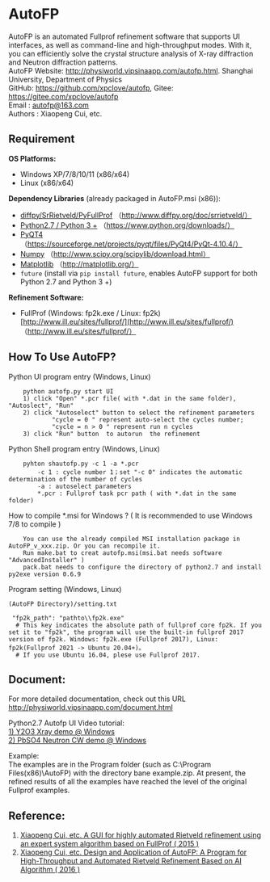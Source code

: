 # AutoFP
AutoFP is an automated Fullprof refinement software that supports UI interfaces, as well as command-line and high-throughput modes. With it, you can efficiently solve the crystal structure analysis of X-ray diffraction and Neutron diffraction patterns.  
AutoFP Website: <http://physiworld.vipsinaapp.com/autofp.html>.  Shanghai University, Department of Physics  
GitHub: <https://github.com/xpclove/autofp>, Gitee: <https://gitee.com/xpclove/autofp>  
Email : autofp@163.com  
Authors : Xiaopeng Cui, etc.  

## Requirement

**OS Platforms:**  
- Windows XP/7/8/10/11 (x86/x64)  
- Linux (x86/x64)

**Dependency Libraries** (already packaged in AutoFP.msi (x86)):  
- [diffpy/SrRietveld/PyFullProf](http://www.diffpy.org/doc/srrietveld/) （http://www.diffpy.org/doc/srrietveld/）  
- [Python2.7 / Python 3 +](https://www.python.org/downloads/) （https://www.python.org/downloads/）  
- [PyQT4](https://sourceforge.net/projects/pyqt/files/PyQt4/PyQt-4.10.4/) （https://sourceforge.net/projects/pyqt/files/PyQt4/PyQt-4.10.4/）  
- [Numpy](http://www.scipy.org/scipylib/download.html) （http://www.scipy.org/scipylib/download.html）  
- [Matplotlib](http://matplotlib.org/) （http://matplotlib.org/）  
- `future` (install via `pip install future`, enables AutoFP support for both Python 2.7 and Python 3 +)

**Refinement Software:**  
- FullProf (Windows: fp2k.exe / Linux: fp2k) [http://www.ill.eu/sites/fullprof/](http://www.ill.eu/sites/fullprof/) （http://www.ill.eu/sites/fullprof/）


## How To Use AutoFP?
Python UI program entry (Windows, Linux)

		python autofp.py start UI
		1) click "Open" *.pcr file( with *.dat in the same folder), "Autoslect", "Run"
		2) click "Autoselect" button to select the refinement parameters
				"cycle = 0 " represent auto-select the cycles number;
				"cycle = n > 0 " represent run n cycles
		3) click "Run" button  to autorun  the refinement 

Python Shell program entry (Windows, Linux)

		pyhton shautofp.py -c 1 -a *.pcr
			-c 1 : cycle number 1；set "-c 0" indicates the automatic determination of the number of cycles
			-a : autoselect parameters
			*.pcr : Fullprof task pcr path ( with *.dat in the same folder)


How to compile *.msi for Windows ? ( It is recommended to use Windows 7/8 to compile )

		You can use the already compiled MSI installation package in AutoFP_v_xxx.zip. Or you can recompile it.
		Run make.bat to creat autofp.msi(msi.bat needs software "AdvancedInstaller" )
		pack.bat needs to configure the directory of python2.7 and install py2exe version 0.6.9

Program setting (Windows, Linux)

	(AutoFP Directory)/setting.txt

	 "fp2k_path": "pathto\\fp2k.exe"	
	  # This key indicates the absolute path of fullprof core fp2k. If you set it to "fp2k", the program will use the built-in fullprof 2017 version of fp2k. Windows: fp2k.exe (Fullprof 2017), Linux: fp2k(Fullprof 2021 -> Ubuntu 20.04+)。
	  # If you use Ubuntu 16.04, plese use Fullprof 2017.

## Document:
For more detailed documentation, check out this URL <http://physiworld.vipsinaapp.com/document.html>

Python2.7 Autofp UI Video tutorial:  
[1) Y2O3 Xray demo @ Windows](http://physiworld.vipsinaapp.com/demo.html)   
[2) PbSO4 Neutron CW demo @ Windows](http://physiworld.vipsinaapp.com/demo_pbso4_cw.html)

Example:  
The examples are in the Program folder (such as C:\Program Files(x86)\AutoFP\) with the directory bane example.zip. At present, the refined results of all the examples have reached the level of the original Fullprof examples.

## Reference:
1. [Xiaopeng Cui, etc. A GUI for highly automated Rietveld refinement using an expert system algorithm based on FullProf ( 2015 )](http://webfile.sinacloud.net/autofp/kc5011.pdf)  
2. [Xiaopeng Cui, etc. Design and Application of AutoFP: A Program for High-Throughput and Automated Rietveld Refinement Based on AI Algorithm ( 2016 )](http://webfile.sinacloud.net/autofp/autofp.pdf)